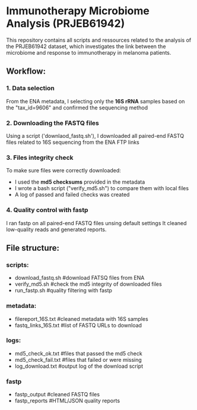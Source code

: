 # Immunotherapy Microbiome Analysis (PRJEB61942) 

This repository contains all scripts and ressources related to the analysis of the PRJEB61942 dataset, which investigates the link between the microbiome and response to immunotherapy in melanoma patients.


## Workflow: 

### 1. Data selection
From the ENA metadata, I selecting only the **16S rRNA** samples based on the "tax_id=9606" and confirmed the sequencing method 

### 2. Downloading the FASTQ files 
Using a script ('downlaod_fastq.sh'), I downloaded all paired-end FASTQ files related to 16S sequencing from the ENA FTP links

### 3. Files integrity check 
To make sure files were correctly downloaded: 
- I used the **md5 checksums** provided in the metadata
- I wrote a bash script ("verify_md5.sh") to compare them with local files
- A log of passed and failed checks was created
  
### 4. Quality control with fastp 
I ran fastp on all paired-end FASTQ files unsing default settings 
It cleaned low-quality reads and generated reports. 


## File structure: 

### scripts:
* download_fastq.sh    #download FATSQ files from ENA
* verify_md5.sh        #check the md5 integrity of downloaded files
* run_fastp.sh         #quality filtering with fastp

### metadata: 
* filereport_16S.txt   #cleaned metadata with 16S samples
* fastq_links_16S.txt  #list of FASTQ URLs to download

### logs: 
* md5_check_ok.txt     #files that passed the md5 check
* md5_check_fail.txt   #files that failed or were missing
* log_download.txt     #output log of the download script

### fastp      
* fastp_output        #cleaned FASTQ files
* fastp_reports       #HTML/JSON quality reports 

